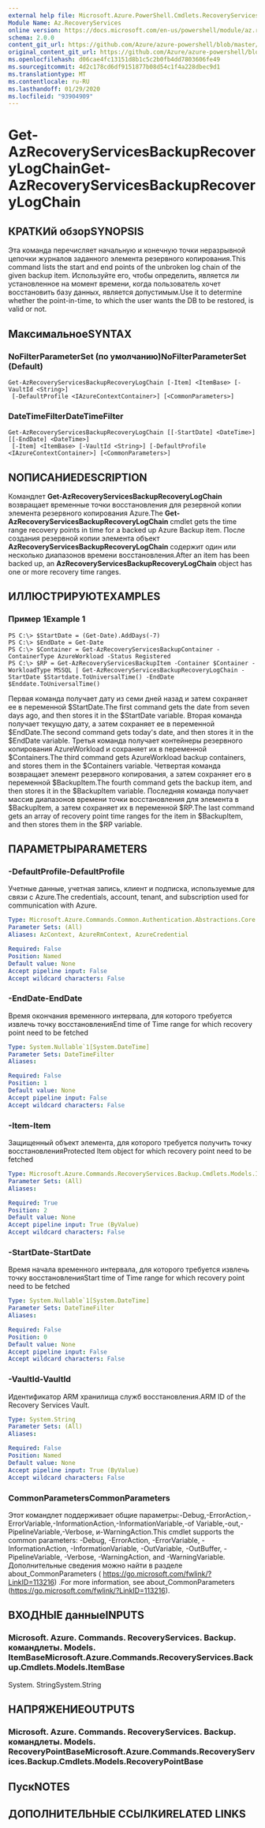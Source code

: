 ```yaml
---
external help file: Microsoft.Azure.PowerShell.Cmdlets.RecoveryServices.Backup.dll-Help.xml
Module Name: Az.RecoveryServices
online version: https://docs.microsoft.com/en-us/powershell/module/az.recoveryservices/get-azrecoveryservicesbackuprecoverylogchain
schema: 2.0.0
content_git_url: https://github.com/Azure/azure-powershell/blob/master/src/RecoveryServices/RecoveryServices/help/Get-AzRecoveryServicesBackupRecoveryLogChain.md
original_content_git_url: https://github.com/Azure/azure-powershell/blob/master/src/RecoveryServices/RecoveryServices/help/Get-AzRecoveryServicesBackupRecoveryLogChain.md
ms.openlocfilehash: d06cae4fc13151d8b1c5c2b0fb4dd7803606fe49
ms.sourcegitcommit: 4d2c178cd6df9151877b08d54c1f4a228dbec9d1
ms.translationtype: MT
ms.contentlocale: ru-RU
ms.lasthandoff: 01/29/2020
ms.locfileid: "93904909"
---
```

# <span data-ttu-id="25525-101">Get-AzRecoveryServicesBackupRecoveryLogChain</span><span class="sxs-lookup"><span data-stu-id="25525-101">Get-AzRecoveryServicesBackupRecoveryLogChain</span></span>

## <span data-ttu-id="25525-102">КРАТКИй обзор</span><span class="sxs-lookup"><span data-stu-id="25525-102">SYNOPSIS</span></span>
<span data-ttu-id="25525-103">Эта команда перечисляет начальную и конечную точки неразрывной цепочки журналов заданного элемента резервного копирования.</span><span class="sxs-lookup"><span data-stu-id="25525-103">This command lists the start and end points of the unbroken log chain of the given backup item.</span></span> <span data-ttu-id="25525-104">Используйте его, чтобы определить, является ли установленное на момент времени, когда пользователь хочет восстановить базу данных, является допустимым.</span><span class="sxs-lookup"><span data-stu-id="25525-104">Use it to determine whether the point-in-time, to which the user wants the DB to be restored, is valid or not.</span></span>

## <span data-ttu-id="25525-105">Максимальное</span><span class="sxs-lookup"><span data-stu-id="25525-105">SYNTAX</span></span>

### <span data-ttu-id="25525-106">NoFilterParameterSet (по умолчанию)</span><span class="sxs-lookup"><span data-stu-id="25525-106">NoFilterParameterSet (Default)</span></span>
```
Get-AzRecoveryServicesBackupRecoveryLogChain [-Item] <ItemBase> [-VaultId <String>]
 [-DefaultProfile <IAzureContextContainer>] [<CommonParameters>]
```

### <span data-ttu-id="25525-107">DateTimeFilter</span><span class="sxs-lookup"><span data-stu-id="25525-107">DateTimeFilter</span></span>
```
Get-AzRecoveryServicesBackupRecoveryLogChain [[-StartDate] <DateTime>] [[-EndDate] <DateTime>]
 [-Item] <ItemBase> [-VaultId <String>] [-DefaultProfile <IAzureContextContainer>] [<CommonParameters>]
```

## <span data-ttu-id="25525-108">NОПИСАНИЕ</span><span class="sxs-lookup"><span data-stu-id="25525-108">DESCRIPTION</span></span>
<span data-ttu-id="25525-109">Командлет **Get-AzRecoveryServicesBackupRecoveryLogChain** возвращает временные точки восстановления для резервной копии элемента резервного копирования Azure.</span><span class="sxs-lookup"><span data-stu-id="25525-109">The **Get-AzRecoveryServicesBackupRecoveryLogChain** cmdlet gets the time range recovery points in time for a backed up Azure Backup item.</span></span>
<span data-ttu-id="25525-110">После создания резервной копии элемента объект **AzRecoveryServicesBackupRecoveryLogChain** содержит один или несколько диапазонов времени восстановления.</span><span class="sxs-lookup"><span data-stu-id="25525-110">After an item has been backed up, an **AzRecoveryServicesBackupRecoveryLogChain** object has one or more recovery time ranges.</span></span>

## <span data-ttu-id="25525-111">ИЛЛЮСТРИРУЮТ</span><span class="sxs-lookup"><span data-stu-id="25525-111">EXAMPLES</span></span>

### <span data-ttu-id="25525-112">Пример 1</span><span class="sxs-lookup"><span data-stu-id="25525-112">Example 1</span></span>
```
PS C:\> $StartDate = (Get-Date).AddDays(-7) 
PS C:\> $EndDate = Get-Date 
PS C:\> $Container = Get-AzRecoveryServicesBackupContainer -ContainerType AzureWorkload -Status Registered
PS C:\> $RP = Get-AzRecoveryServicesBackupItem -Container $Container -WorkloadType MSSQL | Get-AzRecoveryServicesBackupRecoveryLogChain -StartDate $Startdate.ToUniversalTime() -EndDate $Enddate.ToUniversalTime()
```

<span data-ttu-id="25525-113">Первая команда получает дату из семи дней назад и затем сохраняет ее в переменной $StartDate.</span><span class="sxs-lookup"><span data-stu-id="25525-113">The first command gets the date from seven days ago, and then stores it in the $StartDate variable.</span></span>
<span data-ttu-id="25525-114">Вторая команда получает текущую дату, а затем сохраняет ее в переменной $EndDate.</span><span class="sxs-lookup"><span data-stu-id="25525-114">The second command gets today's date, and then stores it in the $EndDate variable.</span></span>
<span data-ttu-id="25525-115">Третья команда получает контейнеры резервного копирования AzureWorkload и сохраняет их в переменной $Containers.</span><span class="sxs-lookup"><span data-stu-id="25525-115">The third command gets AzureWorkload backup containers, and stores them in the $Containers variable.</span></span>
<span data-ttu-id="25525-116">Четвертая команда возвращает элемент резервного копирования, а затем сохраняет его в переменной $BackupItem.</span><span class="sxs-lookup"><span data-stu-id="25525-116">The fourth command gets the backup item, and then stores it in the $BackupItem variable.</span></span>
<span data-ttu-id="25525-117">Последняя команда получает массив диапазонов времени точки восстановления для элемента в $BackupItem, а затем сохраняет их в переменной $RP.</span><span class="sxs-lookup"><span data-stu-id="25525-117">The last command gets an array of recovery point time ranges for the item in $BackupItem, and then stores them in the $RP variable.</span></span>

## <span data-ttu-id="25525-118">ПАРАМЕТРЫ</span><span class="sxs-lookup"><span data-stu-id="25525-118">PARAMETERS</span></span>

### <span data-ttu-id="25525-119">-DefaultProfile</span><span class="sxs-lookup"><span data-stu-id="25525-119">-DefaultProfile</span></span>
<span data-ttu-id="25525-120">Учетные данные, учетная запись, клиент и подписка, используемые для связи с Azure.</span><span class="sxs-lookup"><span data-stu-id="25525-120">The credentials, account, tenant, and subscription used for communication with Azure.</span></span>

```yaml
Type: Microsoft.Azure.Commands.Common.Authentication.Abstractions.Core.IAzureContextContainer
Parameter Sets: (All)
Aliases: AzContext, AzureRmContext, AzureCredential

Required: False
Position: Named
Default value: None
Accept pipeline input: False
Accept wildcard characters: False
```

### <span data-ttu-id="25525-121">-EndDate</span><span class="sxs-lookup"><span data-stu-id="25525-121">-EndDate</span></span>
<span data-ttu-id="25525-122">Время окончания временного интервала, для которого требуется извлечь точку восстановления</span><span class="sxs-lookup"><span data-stu-id="25525-122">End time of Time range for which recovery point need to be fetched</span></span>

```yaml
Type: System.Nullable`1[System.DateTime]
Parameter Sets: DateTimeFilter
Aliases:

Required: False
Position: 1
Default value: None
Accept pipeline input: False
Accept wildcard characters: False
```

### <span data-ttu-id="25525-123">-Item</span><span class="sxs-lookup"><span data-stu-id="25525-123">-Item</span></span>
<span data-ttu-id="25525-124">Защищенный объект элемента, для которого требуется получить точку восстановления</span><span class="sxs-lookup"><span data-stu-id="25525-124">Protected Item object for which recovery point need to be fetched</span></span>

```yaml
Type: Microsoft.Azure.Commands.RecoveryServices.Backup.Cmdlets.Models.ItemBase
Parameter Sets: (All)
Aliases:

Required: True
Position: 2
Default value: None
Accept pipeline input: True (ByValue)
Accept wildcard characters: False
```

### <span data-ttu-id="25525-125">-StartDate</span><span class="sxs-lookup"><span data-stu-id="25525-125">-StartDate</span></span>
<span data-ttu-id="25525-126">Время начала временного интервала, для которого требуется извлечь точку восстановления</span><span class="sxs-lookup"><span data-stu-id="25525-126">Start time of Time range for which recovery point need to be fetched</span></span>

```yaml
Type: System.Nullable`1[System.DateTime]
Parameter Sets: DateTimeFilter
Aliases:

Required: False
Position: 0
Default value: None
Accept pipeline input: False
Accept wildcard characters: False
```

### <span data-ttu-id="25525-127">-VaultId</span><span class="sxs-lookup"><span data-stu-id="25525-127">-VaultId</span></span>
<span data-ttu-id="25525-128">Идентификатор ARM хранилища служб восстановления.</span><span class="sxs-lookup"><span data-stu-id="25525-128">ARM ID of the Recovery Services Vault.</span></span>

```yaml
Type: System.String
Parameter Sets: (All)
Aliases:

Required: False
Position: Named
Default value: None
Accept pipeline input: True (ByValue)
Accept wildcard characters: False
```

### <span data-ttu-id="25525-129">CommonParameters</span><span class="sxs-lookup"><span data-stu-id="25525-129">CommonParameters</span></span>
<span data-ttu-id="25525-130">Этот командлет поддерживает общие параметры:-Debug,-ErrorAction,-ErrorVariable,-InformationAction,-InformationVariable,-of Variable,-out,-PipelineVariable,-Verbose, и-WarningAction.</span><span class="sxs-lookup"><span data-stu-id="25525-130">This cmdlet supports the common parameters: -Debug, -ErrorAction, -ErrorVariable, -InformationAction, -InformationVariable, -OutVariable, -OutBuffer, -PipelineVariable, -Verbose, -WarningAction, and -WarningVariable.</span></span> <span data-ttu-id="25525-131">Дополнительные сведения можно найти в разделе about_CommonParameters ( https://go.microsoft.com/fwlink/?LinkID=113216) .</span><span class="sxs-lookup"><span data-stu-id="25525-131">For more information, see about_CommonParameters (https://go.microsoft.com/fwlink/?LinkID=113216).</span></span>

## <span data-ttu-id="25525-132">ВХОДНЫЕ данные</span><span class="sxs-lookup"><span data-stu-id="25525-132">INPUTS</span></span>

### <span data-ttu-id="25525-133">Microsoft. Azure. Commands. RecoveryServices. Backup. командлеты. Models. ItemBase</span><span class="sxs-lookup"><span data-stu-id="25525-133">Microsoft.Azure.Commands.RecoveryServices.Backup.Cmdlets.Models.ItemBase</span></span>
<span data-ttu-id="25525-134">System. String</span><span class="sxs-lookup"><span data-stu-id="25525-134">System.String</span></span>

## <span data-ttu-id="25525-135">НАПРЯЖЕНИЕ</span><span class="sxs-lookup"><span data-stu-id="25525-135">OUTPUTS</span></span>

### <span data-ttu-id="25525-136">Microsoft. Azure. Commands. RecoveryServices. Backup. командлеты. Models. RecoveryPointBase</span><span class="sxs-lookup"><span data-stu-id="25525-136">Microsoft.Azure.Commands.RecoveryServices.Backup.Cmdlets.Models.RecoveryPointBase</span></span>

## <span data-ttu-id="25525-137">Пуск</span><span class="sxs-lookup"><span data-stu-id="25525-137">NOTES</span></span>

## <span data-ttu-id="25525-138">ДОПОЛНИТЕЛЬНЫЕ ССЫЛКИ</span><span class="sxs-lookup"><span data-stu-id="25525-138">RELATED LINKS</span></span>